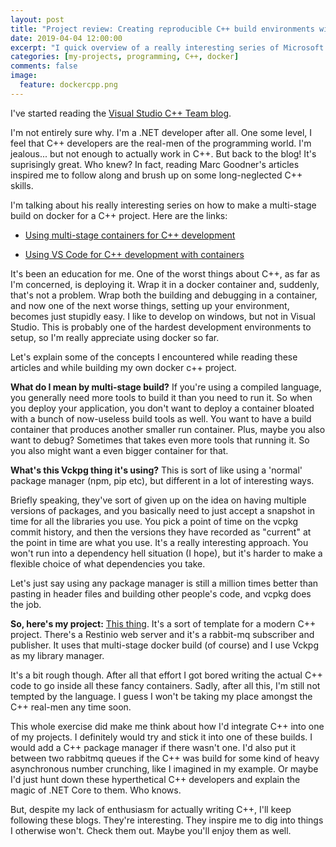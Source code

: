 ```yaml
---
layout: post
title: "Project review: Creating reproducible C++ build environments with Docker"
date: 2019-04-04 12:00:00
excerpt: "I quick overview of a really interesting series of Microsoft blog posts, and the application I built following them"
categories: [my-projects, programming, C++, docker]
comments: false
image:
  feature: dockercpp.png
---
```


I've started reading the [Visual Studio C++ Team blog](https://devblogs.microsoft.com/cppblog/).

I'm not entirely sure why. I'm a .NET developer after all. One some level, I feel that C++ developers are the real-men of the programming world. I'm jealous... but not enough to actually work in C++. But back to the blog! It's suprisingly great. Who knew? In fact, reading Marc Goodner's articles inspired me to follow along and brush up on some long-neglected C++ skills.

I'm talking about his really interesting series on how to make a multi-stage build on docker for a C++ project. Here are the links:

- [Using multi-stage containers for C++ development](https://devblogs.microsoft.com/cppblog/using-multi-stage-containers-for-c-development/)

- [Using VS Code for C++ development with containers](https://devblogs.microsoft.com/cppblog/using-vs-code-for-c-development-with-containers/)

It's been an education for me. One of the worst things about C++, as far as I'm concerned, is deploying it. Wrap it in a docker container and, suddenly, that's not a problem. Wrap both the building and debugging in a container, and now one of the next worse things, setting up your environment, becomes just stupidly easy. I like to develop on windows, but not in Visual Studio. This is probably one of the hardest development environments to setup, so I'm really appreciate using docker so far.

Let's explain some of the concepts I encountered while reading these articles and while building my own docker c++ project.

**What do I mean by multi-stage build?** If you're using a compiled language, you generally need more tools to build it than you need to run it. So when you deploy your application, you don't want to deploy a container bloated with a bunch of now-useless build tools as well. You want to have a build container that produces another smaller run container. Plus, maybe you also want to debug? Sometimes that takes even more tools that running it. So you also might want a even bigger container for that.

**What's this Vckpg thing it's using?** This is sort of like using a 'normal' package manager (npm, pip etc), but different in a lot of interesting ways.

Briefly speaking, they've sort of given up on the idea on having multiple versions of packages, and you basically need to just accept a snapshot in time for all the libraries you use. You pick a point of time on the vcpkg commit history, and then the versions they have recorded as "current" at the point in time are what you use. It's a really interesting approach. You won't run into a dependency hell situation (I hope), but it's harder to make a flexible choice of what dependencies you take.

Let's just say using any package manager is still a million times better than pasting in header files and building other people's code, and vcpkg does the job.

**So, here's my project:** [This thing](https://github.com/NathanLBCooper/rabbitmq-cpp-example). It's a sort of template for a modern C++ project. There's a Restinio web server and it's a rabbit-mq subscriber and publisher. It uses that multi-stage docker build (of course) and I use Vckpg as my library manager.

It's a bit rough though. After all that effort I got bored writing the actual C++ code to go inside all these fancy containers. Sadly, after all this, I'm still not tempted by the language. I guess I won't be taking my place amongst the C++ real-men any time soon.

This whole exercise did make me think about how I'd integrate C++ into one of my projects. I definitely would try and stick it into one of these builds. I would add a C++ package manager if there wasn't one. I'd also put it between two rabbitmq queues if the C++ was  build for some kind of heavy asynchronous number crunching, like I imagined in my example. Or maybe I'd just hunt down these hyperthetical C++ developers and explain the magic of .NET Core to them. Who knows.

But, despite my lack of enthusiasm for actually writing C++, I'll keep following these blogs. They're interesting. They inspire me to dig into things I otherwise won't. Check them out. Maybe you'll enjoy them as well.
